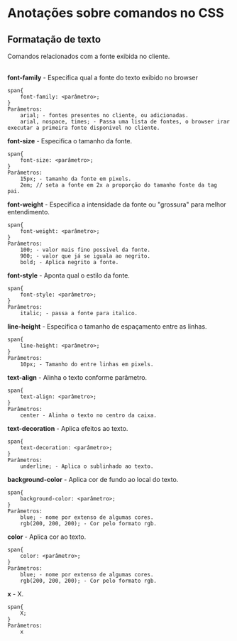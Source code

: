 # Anotações sobre comandos no CSS

## Formatação de texto
Comandos relacionados com a fonte exibida no cliente.  
<br>

**font-family** - Especifica qual a fonte do texto exibido no browser
```
span{
    font-family: <parâmetro>; 
}
Parâmetros:
    arial; - fontes presentes no cliente, ou adicionadas. 
    arial, nospace, times; - Passa uma lista de fontes, o browser irar executar a primeira fonte disponivel no cliente.
```

**font-size** - Especifica o tamanho da fonte.  
```
span{
    font-size: <parâmetro>; 
}
Parâmetros:
    15px; - tamanho da fonte em pixels.
    2em; // seta a fonte em 2x a proporção do tamanho fonte da tag pai.
```

**font-weight** - Especifica a intensidade da fonte ou "grossura" para melhor entendimento.  
```
span{
    font-weight: <parâmetro>; 
}
Parâmetros:
    100; - valor mais fino possivel da fonte.
    900; - valor que já se iguala ao negrito.
    bold; - Aplica negrito a fonte.  
```

**font-style** - Aponta qual o estilo da fonte.  
```
span{
    font-style: <parâmetro>; 
}
Parâmetros:
    italic; - passa a fonte para italico.
```

**line-height** - Especifica o tamanho de espaçamento entre as linhas.   
```
span{
    line-height: <parâmetro>; 
}
Parâmetros:
    10px; - Tamanho do entre linhas em pixels.
```

**text-align** - Alinha o texto conforme parâmetro.    
```
span{
    text-align: <parâmetro>; 
}
Parâmetros:
    center - Alinha o texto no centro da caixa.

```

**text-decoration** - Aplica efeitos ao texto.  
```
span{
    text-decoration: <parâmetro>; 
}
Parâmetros:
    underline; - Aplica o sublinhado ao texto.
```

**background-color** - Aplica cor de fundo ao local do texto.  
```
span{
    background-color: <parâmetro>; 
}
Parâmetros:
    blue; - nome por extenso de algumas cores.
    rgb(200, 200, 200); - Cor pelo formato rgb.
```

**color** - Aplica cor ao texto.  
```
span{
    color: <parâmetro>; 
}
Parâmetros:
    blue; - nome por extenso de algumas cores.
    rgb(200, 200, 200); - Cor pelo formato rgb.
```

**x** - X.  
```
span{
    X; 
}
Parâmetros:
    x
```

